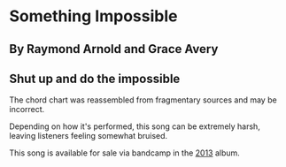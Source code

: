 # Something Impossible
## By Raymond Arnold and Grace Avery
## Shut up and do the impossible

The chord chart was reassembled from fragmentary sources and may be incorrect.

Depending on how it's performed, this song can be extremely harsh, leaving
listeners feeling somewhat bruised.

This song is available for sale via bandcamp in the [2013](https://humanistculturebandcampcom/album/brighter-than-today-a-secular-solstice) album.

